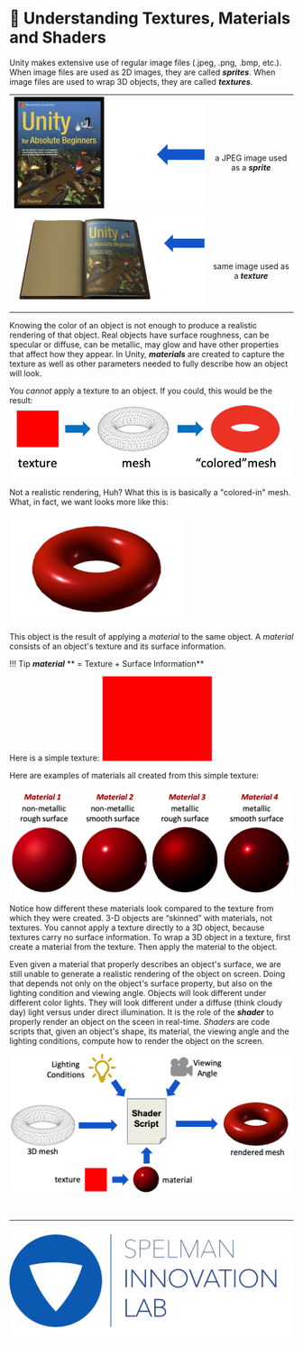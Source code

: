 <link rel="stylesheet" href="../css/images.css" />

&#x1F4D8; Understanding Textures, Materials and Shaders
==============================================
Unity makes extensive use of regular image files (.jpeg, .png, .bmp, etc.).  When image files are used as 2D images, they are called ***sprites***.  When image files are used to wrap 3D objects, they are called ***textures***.

| | |
|:---:|:---:|
|![](./textures_materials_shaders/book_sprite.png?style=center80)|<br/></br>a JPEG image used as a ***sprite***|
|![](./textures_materials_shaders/book_texture.png?style=center90)|<br/></br>same image used as a ***texture***|

Knowing the color of an object is not enough to produce a realistic rendering of that object.  Real objects have surface roughness, can be specular or diffuse, can be metallic, may glow and have other properties that affect how they appear.  In Unity, ***materials*** are created to capture the texture as well as other parameters needed to fully describe how an object will look.

You *cannot* apply a texture to an object.  If you could, this would be the result:
![](./textures_materials_shaders/no_material.png?style=center100)

Not a realistic rendering, Huh?  What this is is basically a "colored-in" mesh.  What, in fact, we want looks more like this:  

![](./textures_materials_shaders/material_shading.png?style=center40)

This object is the result of applying a *material* to the same object.  A *material* consists of an object's texture and its surface information.

!!! Tip
    ***material*** ** = Texture + Surface Information**

Here is a simple texture: 
![](./textures_materials_shaders/red.png?style=center20)

Here are examples of materials all created from this simple texture:  

![](./textures_materials_shaders/materials.png?style=center100)

Notice how different these materials look compared to the texture from which they were created.  3-D objects are “skinned” with materials, not textures.  You cannot apply a texture directly to a 3D object, because textures carry no surface information.  To wrap a 3D object in a texture, first create a material from the texture.  Then apply the material to the object.

Even given a material that properly describes an object's surface, we are still unable to generate a realistic rendering of the object on screen.  Doing that depends not only on the object's surface property, but also on the lighting condition and viewing angle.  Objects will look different under different color lights.  They will look different under a diffuse (think cloudy day) light versus under direct illumination.  It is the role of the ***shader*** to properly render an object on the sceen in real-time.  *Shaders* are code scripts that, given an object's shape, its material, the viewing angle and the lighting conditions, compute how to render the object on the screen.

![](./textures_materials_shaders/shader.png?style=center100)



<br><hr>

![](images/il_logo.png?style=center20)
